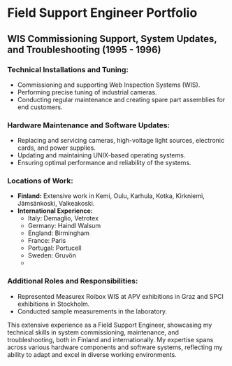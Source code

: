 # Field Support Engineer Portfolio

## WIS Commissioning Support, System Updates, and Troubleshooting (1995 - 1996)

### Technical Installations and Tuning:
- Commissioning and supporting Web Inspection Systems (WIS).
- Performing precise tuning of industrial cameras.
- Conducting regular maintenance and creating spare part assemblies for end customers.

### Hardware Maintenance and Software Updates:
- Replacing and servicing cameras, high-voltage light sources, electronic cards, and power supplies.
- Updating and maintaining UNIX-based operating systems.
- Ensuring optimal performance and reliability of the systems.

### Locations of Work:
- **Finland:** Extensive work in Kemi, Oulu, Karhula, Kotka, Kirkniemi, Jämsänkoski, Valkeakoski.
- **International Experience:**
  - Italy: Demaglio, Vetrotex
  - Germany: Haindl Walsum
  - England: Birmingham
  - France: Paris
  - Portugal: Portucell
  - Sweden: Gruvön
  - 
### Additional Roles and Responsibilities:
- Represented Measurex Roibox WIS at APV exhibitions in Graz and SPCI exhibitions in Stockholm.
- Conducted sample measurements in the laboratory.

This extensive experience as a Field Support Engineer, showcasing my technical skills in system commissioning, maintenance, and troubleshooting, both in Finland and internationally. 
My expertise spans across various hardware components and software systems, reflecting my ability to adapt and excel in diverse working environments.
